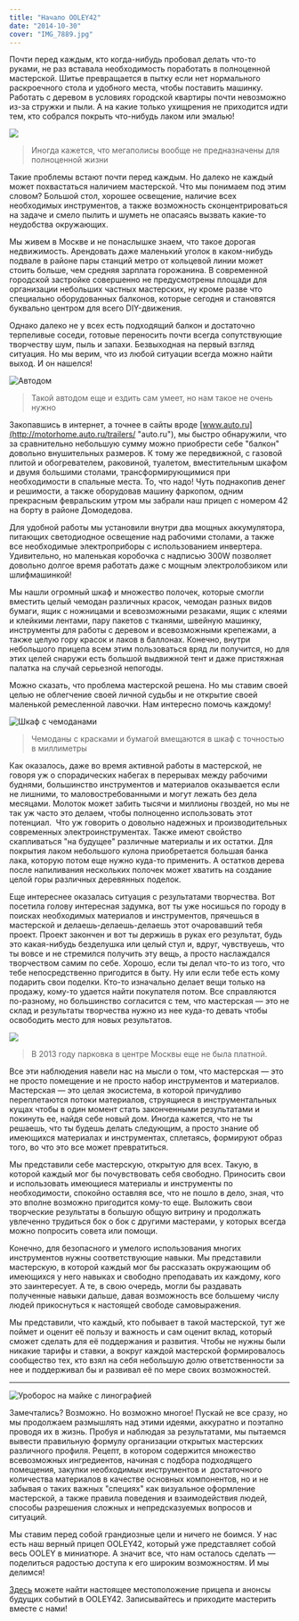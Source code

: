```yaml
---
title: "Начало OOLEY42"
date: "2014-10-30"
cover: "IMG_7889.jpg"
---
```


Почти перед каждым, кто когда-нибудь пробовал делать что-то руками, не раз вставала необходимость поработать в полноценной мастерской. Шитье превращается в пытку если нет нормального раскроечного стола и удобного места, чтобы поставить машинку. Работать с деревом в условиях городской квартиры почти невозможно из-за стружки и пыли. А на какие только ухищрения не приходится идти тем, кто собрался покрыть что-нибудь лаком или эмалью!

![](./images/IMG_0097.jpg)

> Иногда кажется, что мегаполисы вообще не предназначены для полноценной жизни

Такие проблемы встают почти перед каждым. Но далеко не каждый может похвастаться наличием мастерской. Что мы понимаем под этим словом? Большой стол, хорошее освещение, наличие всех необходимых инструментов, а также возможность сконцентрироваться на задаче и смело пылить и шуметь не опасаясь вызвать какие-то неудобства окружающих.

Мы живем в Москве и не понаслышке знаем, что такое дорогая недвижимость. Арендовать даже маленький уголок в каком-нибудь подвале в районе пары станций метро от кольцевой линии может стоить больше, чем средняя зарплата горожанина. В современной городской застройке совершенно не предусмотрены площади для организации небольших частных мастерских, ну кроме разве что специально оборудованных балконов, которые сегодня и становятся буквально центром для всего DIY-движения.

Однако далеко не у всех есть подходящий балкон и достаточно терпеливые соседи, готовые переносить почти всегда сопутствующие творчеству шум, пыль и запахи. Безвыходная на первый взгляд ситуация. Но мы верим, что из любой ситуации всегда можно найти выход. И он нашелся!

![Автодом](./images/IMG_0095.jpg)

> Такой автодом еще и ездить сам умеет, но нам такое не очень нужно

Закопавшись в интернет, а точнее в сайты вроде [www.auto.ru](http://motorhome.auto.ru/trailers/ "auto.ru"), мы быстро обнаружили, что за сравнительно небольшую сумму можно приобрести себе "балкон" довольно внушительных размеров. К тому же передвижной, с газовой плитой и обогревателем, раковиной, туалетом, вместительным шкафом и двумя большими столами, трансформирующимися при необходимости в спальные места. То, что надо! Чуть поднакопив денег и решимости, а также оборудовав машину фаркопом, одним прекрасным февральским утром мы забрали наш прицеп с номером 42 на борту в районе Домодедова.

Для удобной работы мы установили внутри два мощных аккумулятора, питающих светодиодное освещение над рабочими столами, а также все необходимые электроприборы с использованием инвертера. Удивительно, но маленькая коробочка с надписью 300W позволяет довольно долгое время работать даже с мощным электролобзиком или шлифмашинкой!

Мы нашли огромный шкаф и множество полочек, которые смогли вместить целый чемодан различных красок, чемодан разных видов бумаги, ящик с ножницами и всевозможными резаками, ящик с клеями и клейкими лентами, пару пакетов с тканями, швейную машинку, инструменты для работы с деревом и всевозможными крепежами, а также целую гору красок и лаков в баллонах. Конечно, внутри небольшого прицепа всем этим пользоваться вряд ли получится, но для этих целей снаружи есть большой выдвижной тент и даже пристяжная палатка на случай серьезной непогоды.

Можно сказать, что проблема мастерской решена. Но мы ставим своей целью не облегчение своей личной судьбы и не открытие своей маленькой ремесленной лавочки. Нам интересно помочь каждому!

![Шкаф с чемоданами](./images/shkaf-s-chemodanami.jpg)

> Чемоданы с красками и бумагой вмещаются в шкаф с точностью в миллиметры

Как оказалось, даже во время активной работы в мастерской, не говоря уж о спорадических набегах в перерывах между рабочими буднями, большинство инструментов и материалов оказывается если не лишними, то маловостребованными и могут лежать без дела месяцами. Молоток может забить тысячи и миллионы гвоздей, но мы не так уж часто это делаем, чтобы полноценно использовать этот потенциал.  Что уж говорить о довольно надежных и производительных современных электроинструментах. Также имеют свойство скапливаться "на будущее" различные материалы и их остатки. Для покрытия лаком небольшого кулона приобретается большая банка лака, которую потом еще нужно куда-то применить. А остатков дерева после напиливания нескольких полочек может хватить на создание целой горы различных деревянных поделок.

Еще интереснее оказалась ситуация с результатами творчества. Вот посетила голову интересная задумка, вот ты уже носишься по городу в поисках необходимых материалов и инструментов, прячешься в мастерской и делаешь-делаешь-делаешь этот очаровавший тебя проект. Проект закончен и вот ты держишь в руках его результат, будь это какая-нибудь безделушка или целый стул и, вдруг, чувствуешь, что ты вовсе и не стремился получить эту вещь, а просто наслаждался творчеством самим по себе. Хорошо, если ты делал что-то из того, что тебе непосредственно пригодится в быту. Ну или если тебе есть кому подарить свои поделки. Кто-то изначально делает вещи только на продажу, кому-то удается найти покупателя потом. Все справляются по-разному, но большинство согласится с тем, что мастерская — это не склад и результаты творчества нужно из нее куда-то девать чтобы освободить место для новых результатов.

![](./images/IMG_7892.jpg)

> В 2013 году парковка в центре Москвы еще не была платной.

Все эти наблюдения навели нас на мысли о том, что мастерская — это не просто помещение и не просто набор инструментов и материалов. Мастерская — это целая экосистема, в которой причудливо переплетаются потоки материалов, струящиеся в инструментальных кущах чтобы в один момент стать законченными результатами и покинуть ее, найдя себе новый дом. Иногда кажется, что не ты решаешь, что ты будешь делать следующим, а просто знание об имеющихся материалах и инструментах, сплетаясь, формируют образ того, во что это все может превратиться.

Мы представили себе мастерскую, открытую для всех. Такую, в которой каждый мог бы почувствовать себя свободно. Приносить свои и использовать имеющиеся материалы и инструменты по необходимости, спокойно оставляя все, что не пошло в дело, зная, что это вполне возможно пригодится кому-то еще. Выложить свои творческие результаты в большую общую витрину и продолжать увлеченно трудиться бок о бок с другими мастерами, у которых всегда можно попросить совета или помощи.

Конечно, для безопасного и умелого использования многих инструментов нужны соответствующие навыки. Мы представили мастерскую, в которой каждый мог бы рассказать окружающим об имеющихся у него навыках и свободно преподавать их каждому, кого это заинтересует. А те, в свою очередь, могли бы раздавать полученные навыки дальше, давая возможность все большему числу людей прикоснуться к настоящей свободе самовыражения.

Мы представили, что каждый, кто побывает в такой мастерской, тут же поймет и оценит её пользу и важность и сам оценит вклад, который сможет сделать для её поддержания и развития. Чтобы не нужны были никакие тарифы и ставки, а вокруг каждой мастерской формировалось сообщество тех, кто взял на себя небольшую долю ответственности за нее и поддерживал бы и развивал её по мере своих возможностей.

---

![Уроборос на майке с линографией](./images/IMG_7888.jpg)

Замечтались? Возможно. Но возможно многое! Пускай не все сразу, но мы продолжаем размышлять над этими идеями, аккуратно и поэтапно проводя их в жизнь. Пробуя и наблюдая за результатами, мы пытаемся вывести правильную формулу организации открытых мастерских различного профиля. Рецепт, в котором содержится множество всевозможных ингредиентов, начиная с подбора подходящего помещения, закупки необходимых инструментов и  достаточного количества материалов в качестве основных компонентов, но и не забывая о таких важных "специях" как визуальное оформление мастерской, а также правила поведения и взаимодействия людей, способы разрешения сложных и непредсказуемых вопросов и ситуаций.

Мы ставим перед собой грандиозные цели и ничего не боимся. У нас есть наш верный прицеп OOLEY42, который уже представляет собой весь OOLEY в миниатюре. А значит все, что нам осталось сделать — поделиться радостью доступа к его широким возможностям. И мы делимся!

[Здесь](/practice/ooley42/ "Прицеп OOLEY42") можете найти настоящее местоположение прицепа и анонсы будущих событий в OOLEY42. Записывайтесь и приходите мастерить вместе с нами!
